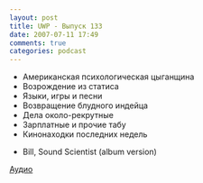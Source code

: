 ```yaml
---
layout: post
title: UWP - Выпуск 133
date: 2007-07-11 17:49
comments: true
categories: podcast
---
```


- Американская психологическая цыганщина
- Возрождение из статиса
- Языки, игры и песни
- Возвращение блудного индейца
- Дела около-рекрутные
- Зарплатные и прочие табу
- Кинонаходки последних недель


* Bill, Sound Scientist (album version)

[Аудио](https://podcast.umputun.com/media/ump_podcast133.mp3)
<audio src="https://podcast.umputun.com/media/ump_podcast133.mp3" preload="none">
